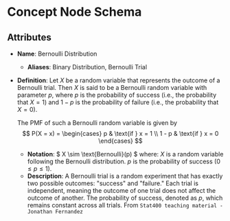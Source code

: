 # Concept Node Schema

## Attributes

- **Name**: Bernoulli Distribution
  - **Aliases**: Binary Distribution, Bernoulli Trial

- **Definition**:
  Let $X$ be a random variable that represents the outcome of a Bernoulli trial. Then $X$ is said to be a Bernoulli random variable with parameter $p$, where $p$ is the probability of success (i.e., the probability that $X = 1$) and $1 - p$ is the probability of failure (i.e., the probability that $X = 0$). 

  The PMF of such a Bernoulli random variable is given by
$$
P(X = x) = 
\begin{cases} 
p & \text{if } x = 1 \\
1 - p & \text{if } x = 0 
\end{cases}
$$
  - **Notation**: 
$
X \sim \text{Bernoulli}(p)
$
where:
$X$ is a random variable following the Bernoulli distribution.
$p$ is the probability of success ($0 \leq p \leq 1$). 
  - **Description**: A Bernoulli trial is a random experiment that has exactly two possible outcomes: "success" and "failure." Each trial is independent, meaning the outcome of one trial does not affect the outcome of another. The probability of success, denoted as $p$, which remains constant across all trials. From `Stat400 teaching material - Jonathan Fernandez`